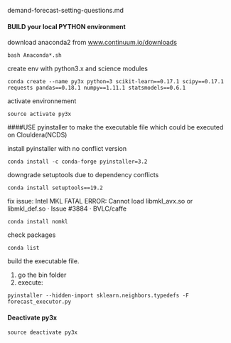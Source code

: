 demand-forecast-setting-questions.md

#### BUILD your local PYTHON environment 

download anaconda2 from www.continuum.io/downloads 
```
bash Anaconda*.sh
```
create env with python3.x and science modules 
```
conda create --name py3x python=3 scikit-learn==0.17.1 scipy==0.17.1 requests pandas==0.18.1 numpy==1.11.1 statsmodels==0.6.1
```
activate environnement 
```
source activate py3x
```

####USE pyinstaller to make the executable file which could be executed on Clouldera(NCDS) 

install pyinstaller with no conflict version 
```
conda install -c conda-forge pyinstaller=3.2
```
downgrade setuptools due to dependency conflicts 
```
conda install setuptools==19.2
```
fix issue: Intel MKL FATAL ERROR: Cannot load libmkl_avx.so or libmkl_def.so · Issue #3884 · BVLC/caffe 
```
conda install nomkl
```
check packages
``` 
conda list
```
build the executable file. 
1. go the bin folder 
2. execute: 
```
pyinstaller --hidden-import sklearn.neighbors.typedefs -F forecast_executor.py
```

#### Deactivate py3x
```
source deactivate py3x
```

